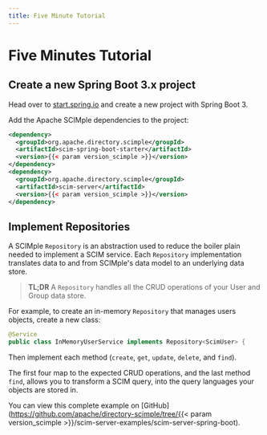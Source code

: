 ```yaml
---
title: Five Minute Tutorial
---
```


# Five Minutes Tutorial

## Create a new Spring Boot 3.x project

Head over to [start.spring.io](https://start.spring.io/#!type=maven-project&language=java&packaging=jar&jvmVersion=17) and create a new project with Spring Boot 3.

Add the Apache SCIMple dependencies to the project:

```xml
<dependency>
  <groupId>org.apache.directory.scimple</groupId>
  <artifactId>scim-spring-boot-starter</artifactId>
  <version>{{< param version_scimple >}}</version>
</dependency>
<dependency>
  <groupId>org.apache.directory.scimple</groupId>
  <artifactId>scim-server</artifactId>
  <version>{{< param version_scimple >}}</version>
</dependency>
```

## Implement Repositories

A SCIMple `Repository` is an abstraction used to reduce the boiler plain needed to implement a SCIM service. Each 
`Repository` implementation translates data to and from SCIMple's data model to an underlying data store.

> **TL;DR** A `Repository` handles all the CRUD operations of your User and Group data store. 

For example, to create an in-memory `Repository` that manages users objects, create a new class:

```java
@Service
public class InMemoryUserService implements Repository<ScimUser> {
```

Then implement each method (`create`, `get`, `update`, `delete`, and `find`).

The first four map to the expected CRUD operations, and the last method `find`, allows you to transform a SCIM query, 
into the query languages your objects are stored in.

You can view this complete example on [GitHub](https://github.com/apache/directory-scimple/tree/{{< param version_scimple >}}/scim-server-examples/scim-server-spring-boot).
